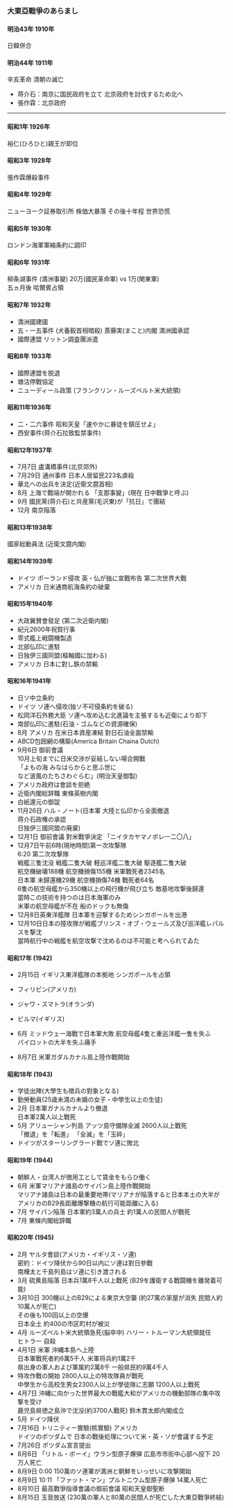 ### 大東亞戰爭のあらまし

#### 明治43年 1910年
日韓併合

#### 明治44年 1911年
辛亥革命 清朝の滅亡  
- 蒋介石：南京に国民政府を立て 北京政府を討伐するため北へ  
- 張作霖：北京政府

---

#### 昭和1年 1926年
裕仁(ひろひと)親王が即位

#### 昭和3年 1928年
張作霖爆殺事件

#### 昭和4年 1929年
ニューヨーク証券取引所 株価大暴落 その後十年程 世界恐慌

#### 昭和5年 1930年
ロンドン海軍軍縮条約に調印

#### 昭和6年 1931年
柳条湖事件 (満洲事變) 20万(國民革命軍) vs 1万(関東軍)  
五ヵ月後 哈爾賓占領

#### 昭和7年 1932年   
- 満洲國建國
- 五・一五事件 (犬養毅首相暗殺) 斎藤実(まこと)内閣 満洲國承認
- 國際連盟 リットン調査團派遣

#### 昭和8年 1933年  
- 國際連盟を脱退  
- 塘沽停戰協定  
- ニューディール政策 (フランクリン・ルーズベルト米大統領)  

#### 昭和11年1936年  
- 二・二六事件 昭和天皇「速やかに暴徒を鎮圧せよ」  
- 西安事件(蒋介石拉致監禁事件)

#### 昭和12年1937年   
- 7月7日 盧溝橋事件(北京郊外)  
- 7月29日 通州事件 日本人居留民223名虐殺  
- 華北への出兵を決定(近衛文麿首相)  
- 8月 上海で戰端が開かれる 「支那事變」(現在 日中戰爭と呼ぶ)  
- 9月 國民黨(蒋介石)と共産黨(毛沢東)が「抗日」で團結  
- 12月 南京陥落  

#### 昭和13年1938年
國家総動員法 (近衛文麿内閣)

#### 昭和14年1939年  
- ドイツ ポーランド侵攻 英・仏が独に宣戰布告 第二次世界大戰  
- アメリカ 日米通商航海条約の破棄

#### 昭和15年1940年  
- 大政翼賛會發足 (第二次近衛内閣)
- 紀元2600年祝賀行事
- 零式艦上戦闘機製造
- 北部仏印に進駐
- 日独伊三國同盟(樞軸國に加わる)
- アメリカ 日本に對し鉄の禁輸

#### 昭和16年1941年  
- 日ソ中立条約
- ドイツ ソ連へ侵攻(独ソ不可侵条約を破る)
- 松岡洋石外務大臣 ソ連へ攻め込む北進論を主張するも近衛により却下
- 南部仏印に進駐(石油・ゴムなどの資源確保)
- 8月 アメリカ 在米日本資産凍結 對日石油全面禁輸
- ABCD包囲網の構築(America Britain Chaina Dutch)
- 9月6日 御前會議  
    10月上旬までに日米交渉が妥結しない場合開戰  
               「よもの海 みなはらからと思ふ世に   
                              など波風のたちさわぐらむ」(明治天皇御製)  
- アメリカ政府は會談を拒絶  
- 近衛内閣総辞職 東條英樹内閣  
- 白紙還元の御諚
- 11月26日 ハル・ノート(日本軍 大陸と仏印から全面撤退  
                                     蒋介石政権の承認  
                                     日独伊三國同盟の廃棄)  
- 12月1日 御前會議 對米戰爭決定 「ニイタカヤマノボレ一二〇八」
- 12月7日午前6時(現地時間)第一次攻撃隊  
         6:20 第二次攻撃隊  
         戦艦三隻沈没 戦艦二隻大破 軽巡洋艦二隻大破 駆逐艦二隻大破  
         航空機破壊188機 航空機損傷155機 米軍戰死者2345名  
         日本軍 未歸還機29機 航空機損傷74機 戰死者64名  
         6隻の航空母艦から350機以上の飛行機が飛び立ち 敵基地攻撃後歸還  
         當時この技術を持つのは日本海軍のみ  
         米軍の航空母艦が不在 船のドックも無傷  
- 12月8日英東洋艦隊 日本軍を迎撃するためシンガポールを出港
- 12月10日日本の陸攻隊が戦艦プリンス・オブ・ウェールズ及び巡洋艦レパルスを撃沈  
          當時航行中の戦艦を航空攻撃で沈めるのは不可能と考へられてゐた

#### 昭和17年 (1942)  
- 2月15日 イギリス東洋艦隊の本拠地 シンガポールを占領
- フィリピン(アメリカ)
- ジャワ・スマトラ(オランダ)
- ビルマ(イギリス)

- 6月 ミッドウェー海戰で日本軍大敗 航空母艦4隻と重巡洋艦一隻を失ふ  
     パイロットの大半を失ふ痛手
- 8月7日 米軍ガダルカナル島上陸作戰開始

#### 昭和18年 (1943)
- 学徒出陣(大學生も徴兵の對象となる)
- 勤勞動員(25歳未満の未婚の女子・中學生以上の生徒)
- 2月 日本軍ガナルカナルより撤退  
      日本軍2萬人以上戰死
- 5月 アリューシャン列島 アッツ島守備隊全滅 2600人以上戰死  
      「撤退」を「転進」 「全滅」を「玉砕」
-  ドイツがスターリングラード戰でソ連に敗北

#### 昭和19年 (1944)
- 朝鮮人・台湾人が徴用工として賃金をもらひ働く
- 6月 米軍マリアナ諸島のサイパン島上陸作戰開始  
      マリアナ諸島は日本の最重要地帯(マリアナが陥落すると日本本土の大半が  
        アメリカのB29長距離爆撃機の航行可能距離に入る)  
- 7月 サイパン陥落 日本軍約3萬人の兵士 約1萬人の民間人が戰死
- 7月 東條内閣総辞職

#### 昭和20年 (1945)
- 2月 ヤルタ會談(アメリカ・イギリス・ソ連)  
      密約：ドイツ降伏から90日以内にソ連は對日參戰  
            南樺太と千島列島はソ連に引き渡される  
- 3月 硫黄島陥落 日本兵1萬8千人以上戰死 (B29を護衛する戰闘機を離発着可能)
- 3月10日 300機以上のB29による東京大空襲 (約27萬の家屋が消失 民間人約10萬人が死亡)  
          その後も100回以上の空爆  
          日本全土 約400の市区町村が被災  
- 4月 ルーズベルト米大統領急死(脳卒中) ハリー・トルーマン大統領就任  
      ヒトラー 自殺
- 4月1日 米軍 沖縄本島へ上陸  
         日本軍戰死者約6萬5千人 米軍将兵約1萬2千  
         県出身の軍人および軍属約2萬8千 一般県民約9萬4千人  
- 特攻作戰の開始 2800人以上の特攻隊員が戰死  
  中學生から高校生男女2300人以上が學徒隊に志願 1200人以上戰死  
- 4月7日 沖縄に向かった世界最大の戰艦大和がアメリカの機動部隊の集中攻撃を受け  
         鹿児島県徳之島沖で沈没(約3700人戰死) 鈴木貫太郎内閣成立  
- 5月 ドイツ降伏
- 7月16日 トリニティー實驗(核實驗) アメリカ  
          ドイツのポツダムで 日本の戰後処理について米・英・ソが會議する予定  
- 7月26日 ポツダム宣言提出
- 8月6日 「リトル・ボーイ」ウラン型原子爆弾 広島市市街中心部へ投下 20万人死亡
- 8月9日 0:00 150萬のソ連軍が満洲と朝鮮をいっせいに攻撃開始 
- 8月9日 10:11 「ファット・マン」プルトニウム型原子爆弾 14萬人死亡
- 8月10日 最高戰爭指導會議の御前會議 昭和天皇御聖断
- 8月15日 玉音放送 (230萬の軍人と80萬の民間人が死亡した大東亞戰爭終結)

